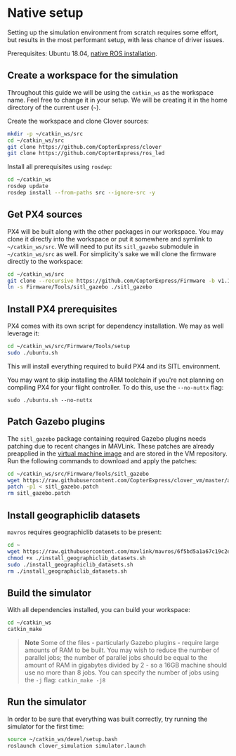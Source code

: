 # Native setup

Setting up the simulation environment from scratch requires some effort, but results in the most performant setup, with less chance of driver issues.

Prerequisites: Ubuntu 18.04, [native ROS installation](ros-install.md).

## Create a workspace for the simulation

Throughout this guide we will be using the `catkin_ws` as the workspace name. Feel free to change it in your setup. We will be creating it in the home directory of the current user (`~`).

Create the workspace and clone Clover sources:

```bash
mkdir -p ~/catkin_ws/src
cd ~/catkin_ws/src
git clone https://github.com/CopterExpress/clover
git clone https://github.com/CopterExpress/ros_led
```

Install all prerequisites using `rosdep`:

```bash
cd ~/catkin_ws
rosdep update
rosdep install --from-paths src --ignore-src -y
```

## Get PX4 sources

PX4 will be built along with the other packages in our workspace. You may clone it directly into the workspace or put it somewhere and symlink to `~/catkin_ws/src`. We will need to put its `sitl_gazebo` submodule in `~/catkin_ws/src` as well. For simplicity's sake we will clone the firmware directly to the workspace:

```bash
cd ~/catkin_ws/src
git clone --recursive https://github.com/CopterExpress/Firmware -b v1.10.1-clever
ln -s Firmware/Tools/sitl_gazebo ./sitl_gazebo
```

## Install PX4 prerequisites

PX4 comes with its own script for dependency installation. We may as well leverage it:

```bash
cd ~/catkin_ws/src/Firmware/Tools/setup
sudo ./ubuntu.sh
```

This will install everything required to build PX4 and its SITL environment.

You may want to skip installing the ARM toolchain if you're not planning on compiling PX4 for your flight controller. To do this, use the `--no-nuttx` flag:

```
sudo ./ubuntu.sh --no-nuttx
```

## Patch Gazebo plugins

The `sitl_gazebo` package containing required Gazebo plugins needs patching due to recent changes in MAVLink. These patches are already preapplied in the [virtual machine image](simulation_vm.md) and are stored in the VM repository. Run the following commands to download and apply the patches:

```bash
cd ~/catkin_ws/src/Firmware/Tools/sitl_gazebo
wget https://raw.githubusercontent.com/CopterExpress/clover_vm/master/assets/patches/sitl_gazebo.patch
patch -p1 < sitl_gazebo.patch
rm sitl_gazebo.patch
```

## Install geographiclib datasets

`mavros` requires geographiclib datasets to be present:

```bash
cd ~
wget https://raw.githubusercontent.com/mavlink/mavros/6f5bd5a1a67c19c2e605f33de296b1b1be9d02fc/mavros/scripts/install_geographiclib_datasets.sh
chmod +x ./install_geographiclib_datasets.sh
sudo ./install_geographiclib_datasets.sh
rm ./install_geographiclib_datasets.sh
```

## Build the simulator

With all dependencies installed, you can build your workspace:

```bash
cd ~/catkin_ws
catkin_make
```

> **Note** Some of the files - particularly Gazebo plugins - require large amounts of RAM to be built. You may wish to reduce the number of parallel jobs; the number of parallel jobs should be equal to the amount of RAM in gigabytes divided by 2 - so a 16GB machine should use no more than 8 jobs. You can specify the number of jobs using the `-j` flag: `catkin_make -j8`

## Run the simulator

In order to be sure that everything was built correctly, try running the simulator for the first time:

```bash
source ~/catkin_ws/devel/setup.bash
roslaunch clover_simulation simulator.launch
```
